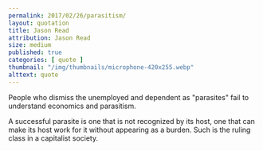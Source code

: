 ```yaml
---
permalink: 2017/02/26/parasitism/
layout: quotation
title: Jason Read
attribution: Jason Read
size: medium
published: true
categories: [ quote ]
thumbnail: "/img/thumbnails/microphone-420x255.webp"
alttext: quote
---
```


People who dismiss the unemployed and dependent as "parasites" fail to 
understand economics and parasitism.

A successful parasite is one that is not recognized by its host, one that 
can make its host work for it without appearing as a burden. Such is the 
ruling class in a capitalist society.
